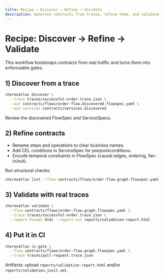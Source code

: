 ```yaml
---
title: Recipe — Discover → Refine → Validate
description: Generate contracts from traces, refine them, and validate continuously.
---
```


# Recipe: Discover → Refine → Validate

This workflow bootstraps contracts from real traffic and turns them into enforceable gates.

## 1) Discover from a trace

```bash
choreoatlas discover \
  --trace traces/successful-order.trace.json \
  --out contracts/flows/order-flow.discovered.flowspec.yaml \
  --out-services contracts/services.discovered
```

Review the discovered FlowSpec and ServiceSpecs.

## 2) Refine contracts

- Rename steps and operations to clear business names.
- Add CEL conditions in ServiceSpec for pre/postconditions.
- Encode temporal constraints in FlowSpec (causal edges, ordering, fan-in/out).

Run structural checks:

```bash
choreoatlas lint --flow contracts/flows/order-flow.graph.flowspec.yaml
```

## 3) Validate with real traces

```bash
choreoatlas validate \
  --flow contracts/flows/order-flow.graph.flowspec.yaml \
  --trace traces/successful-order.trace.json \
  --report-format html --report-out reports/validation-report.html
```

## 4) Put it in CI

```bash
choreoatlas ci-gate \
  --flow contracts/flows/order-flow.graph.flowspec.yaml \
  --trace traces/pull-request.trace.json
```

Artifacts: upload `reports/validation-report.html` and/or `reports/validation.junit.xml`.

